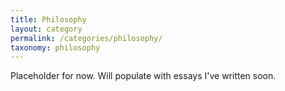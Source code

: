 ```yaml
---
title: Philosophy
layout: category
permalink: /categories/philosophy/
taxonomy: philosophy
---
```


Placeholder for now.
Will populate with essays I've written soon.
